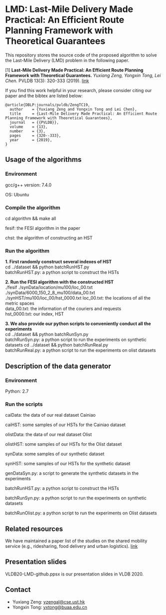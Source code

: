 LMD: Last-Mile Delivery Made Practical: An Efficient Route Planning Framework with Theoretical Guarantees
========================================================================

This repository stores the source code of the proposed algorithm to solve the Last-Mile Delivery (LMD) problem in the following paper.

[1] **Last-Mile Delivery Made Practical: An Efficient Route Planning Framework with Theoretical Guarantees.**
*Yuxiang Zeng, Yongxin Tong, Lei Chen.* PVLDB 13(3): 320-333 (2019). [link](http://www.vldb.org/pvldb/vol13/p320-zeng.pdf)

If you find this work helpful in your research, please consider citing our paper and the bibtex are listed below:
```  
@article{DBLP:journals/pvldb/ZengTC19,
  author    = {Yuxiang Zeng and Yongxin Tong and Lei Chen},
  title     = {Last-Mile Delivery Made Practical: An Efficient Route Planning Framework with Theoretical Guarantees},
  journal   = {{PVLDB}},
  volume    = {13},
  number    = {3},
  pages     = {320--333},
  year      = {2019},
}
```  



Usage of the algorithms
---------------

### Environment

gcc/g++ version: 7.4.0 

OS: Ubuntu

### Compile the algorithm

cd algorithm && make all

fesif: the FESI algorithm in the paper

chst: the algorithm of constructing an HST

### Run the algorithm

**1. First randomly construct several indexes of HST**  
cd ../dataset && python batchRunHST.py   
batchRunHST.py: a python script to construct the HSTs

**2. Run the FESI algorithm with the constructed HST**   
./fesif ./synData/location/mu100/loc_00.txt ./synData/6000_150_2_8_mu100/data_00.txt ./synHST/mu100/loc_00/hst_0000.txt
loc_00.txt: the locations of all the metric spaces  
data_00.txt: the information of the couriers and requests   
hst_0000.txt: our index, HST


**3. We also provide our python scripts to conveniently conduct all the experiments**  
cd ../dataset && python batchRunSyn.py   
batchRunSyn.py: a python script to run the experiments on synthetic datasets
cd ../dataset && python batchRunReal.py      
batchRunReal.py: a python script to run the experiments on olist datasets


Description of the data generator
---------------

### Environment

Python: 2.7

### Run the scripts

caiData: the data of our real dataset Cainiao

caiHST: some samples of our HSTs for the Cainiao dataset

olistData: the data of our real dataset Olist

olistHST: some samples of our HSTs for the Olist dataset

synData: some samples of our synthetic dataset

synHST: some samples of our HSTs for the synthetic dataset

genDataSyn.py: a script to generate the synthetic datasets in the experiments

batchRunHST.py: a python script to construct the HSTs

batchRunSyn.py: a python script to run the experiments on synthetic datasets

batchRunOlist.py: a python script to run the experiments on Olist datasets




Related resources
------------------------
We have maintained a paper list of the studies on the shared mobility service (e.g., ridesharing, food delivery and urban logistics). [link](https://github.com/BUAA-BDA/ridesharing-paperlist)



Presentation slides
------------------------
VLDB20-LMD-github.ppsx is our presentation slides in VLDB 2020.


Contact
------------
- Yuxiang Zeng: yzengal@cse.ust.hk
- Yongxin Tong: yxtong@buaa.edu.cn

